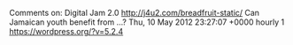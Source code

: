 Comments on: Digital Jam 2.0 http://j4u2.com/breadfruit-static/ Can Jamaican youth benefit from ...? Thu, 10 May 2012 23:27:07 +0000  hourly   1  https://wordpress.org/?v=5.2.4